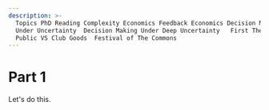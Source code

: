 ```yaml
---
description: >-
  Topics PhD Reading Complexity Economics Feedback Economics Decision Making
  Under Uncertainty  Decision Making Under Deep Uncertainty   First Themes
  Public VS Club Goods  Festival of The Commons
---
```


# Part 1

Let's do this.&#x20;
